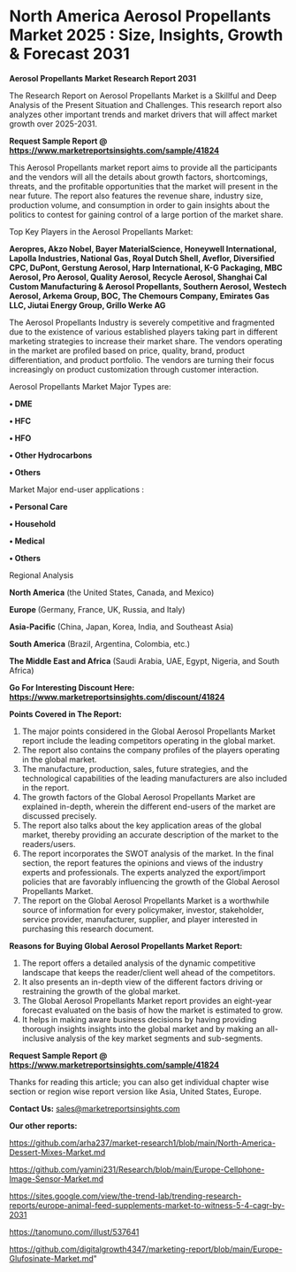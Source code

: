 # North America Aerosol Propellants Market 2025 : Size, Insights, Growth & Forecast 2031

<strong>Aerosol Propellants Market Research Report 2031</strong>

The Research Report on Aerosol Propellants Market is a Skillful and Deep Analysis of the Present Situation and Challenges. This research report also analyzes other important trends and market drivers that will affect market growth over 2025-2031.

<strong>Request Sample Report @ <a href=https://www.marketreportsinsights.com/sample/41824>https://www.marketreportsinsights.com/sample/41824</a></strong>

This Aerosol Propellants market report aims to provide all the participants and the vendors will all the details about growth factors, shortcomings, threats, and the profitable opportunities that the market will present in the near future. The report also features the revenue share, industry size, production volume, and consumption in order to gain insights about the politics to contest for gaining control of a large portion of the market share.

Top Key Players in the Aerosol Propellants Market:

<strong>Aeropres, Akzo Nobel, Bayer MaterialScience, Honeywell International, Lapolla Industries, National Gas, Royal Dutch Shell, Aveflor, Diversified CPC, DuPont, Gerstung Aerosol, Harp International, K-G Packaging, MBC Aerosol, Pro Aerosol, Quality Aerosol, Recycle Aerosol, Shanghai Cal Custom Manufacturing & Aerosol Propellants, Southern Aerosol, Westech Aerosol, Arkema Group, BOC, The Chemours Company, Emirates Gas LLC, Jiutai Energy Group, Grillo Werke AG</strong>

The Aerosol Propellants Industry is severely competitive and fragmented due to the existence of various established players taking part in different marketing strategies to increase their market share. The vendors operating in the market are profiled based on price, quality, brand, product differentiation, and product portfolio. The vendors are turning their focus increasingly on product customization through customer interaction.

Aerosol Propellants Market Major Types are:

<strong>•  DME

•  HFC

•  HFO

•  Other Hydrocarbons

•  Others</strong>

Market Major end-user applications :

<strong>•  Personal Care

•  Household

•  Medical

•  Others</strong>

Regional Analysis

</u><strong><b>North America</b></strong> (the United States, Canada, and Mexico)

<strong><b>Europe </b></strong>(Germany, France, UK, Russia, and Italy)

<strong><b>Asia-Pacific</b></strong> (China, Japan, Korea, India, and Southeast Asia)

<strong><b>South America</b></strong> (Brazil, Argentina, Colombia, etc.)

<strong><b>The Middle East and Africa</b></strong> (Saudi Arabia, UAE, Egypt, Nigeria, and South Africa)

<strong>Go For Interesting Discount Here: <a href=https://www.marketreportsinsights.com/discount/41824>https://www.marketreportsinsights.com/discount/41824</a></strong>

<strong>Points Covered in The Report:</strong>
<ol>
  <li>The major points considered in the Global Aerosol Propellants Market report include the leading competitors operating in the global market.</li>
  <li>The report also contains the company profiles of the players operating in the global market.</li>
  <li>The manufacture, production, sales, future strategies, and the technological capabilities of the leading manufacturers are also included in the report.</li>
  <li>The growth factors of the Global Aerosol Propellants Market are explained in-depth, wherein the different end-users of the market are discussed precisely.</li>
  <li>The report also talks about the key application areas of the global market, thereby providing an accurate description of the market to the readers/users.</li>
  <li>The report incorporates the SWOT analysis of the market. In the final section, the report features the opinions and views of the industry experts and professionals. The experts analyzed the export/import policies that are favorably influencing the growth of the Global Aerosol Propellants Market.</li>
  <li>The report on the Global Aerosol Propellants Market is a worthwhile source of information for every policymaker, investor, stakeholder, service provider, manufacturer, supplier, and player interested in purchasing this research document.</li>
</ol>
<strong>Reasons for Buying Global Aerosol Propellants Market Report:</strong>

<ol>
  <li>The report offers a detailed analysis of the dynamic competitive landscape that keeps the reader/client well ahead of the competitors.</li>
  <li>It also presents an in-depth view of the different factors driving or restraining the growth of the global market.</li>
  <li>The Global Aerosol Propellants Market report provides an eight-year forecast evaluated on the basis of how the market is estimated to grow.</li>
  <li>It helps in making aware business decisions by having providing thorough insights insights into the global market and by making an all-inclusive analysis of the key market segments and sub-segments.</li>
</ol>
<strong>Request Sample Report @ <a href=https://www.marketreportsinsights.com/sample/41824>https://www.marketreportsinsights.com/sample/41824</a></strong>


Thanks for reading this article; you can also get individual chapter wise section or region wise report version like Asia, United States, Europe.

<strong>Contact Us:</strong>
sales@marketreportsinsights.com

<strong>Our other reports:</strong>

<a href=https://github.com/arha237/market-research1/blob/main/North-America-Dessert-Mixes-Market.md>https://github.com/arha237/market-research1/blob/main/North-America-Dessert-Mixes-Market.md</a>

<a href=https://github.com/yamini231/Research/blob/main/Europe-Cellphone-Image-Sensor-Market.md>https://github.com/yamini231/Research/blob/main/Europe-Cellphone-Image-Sensor-Market.md</a>

<a href=https://sites.google.com/view/the-trend-lab/trending-research-reports/europe-animal-feed-supplements-market-to-witness-5-4-cagr-by-2031>https://sites.google.com/view/the-trend-lab/trending-research-reports/europe-animal-feed-supplements-market-to-witness-5-4-cagr-by-2031</a>

<a href=https://tanomuno.com/illust/537641>https://tanomuno.com/illust/537641</a>

<a href=https://github.com/digitalgrowth4347/marketing-report/blob/main/Europe-Glufosinate-Market.md>https://github.com/digitalgrowth4347/marketing-report/blob/main/Europe-Glufosinate-Market.md</a>"
